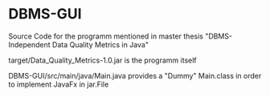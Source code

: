 # DBMS-GUI

Source Code for the programm mentioned in master thesis "DBMS-Independent Data Quality Metrics in Java"

target/Data_Quality_Metrics-1.0.jar is the programm itself

DBMS-GUI/src/main/java/Main.java provides a "Dummy" Main.class in order to implement JavaFx in jar.File

